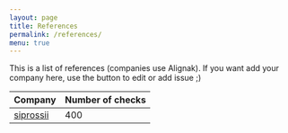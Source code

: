 ```yaml
---
layout: page
title: References
permalink: /references/
menu: true
---
```


This is a list of references (companies use Alignak).
If you want add your company here, use the button to edit or add issue ;)


| Company                                                  | Number of checks |
|----------------------------------------------------------|------------------|
| [siprossii](https://www.siprossii.com)                   | 400              |



  
 
